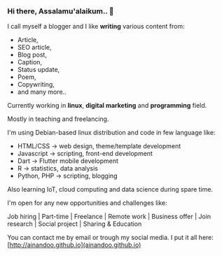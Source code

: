 ### Hi there, Assalamu'alaikum.. 👋

I call myself a blogger and I like **writing** various content from:

- Article,
- SEO article,
- Blog post, 
- Caption, 
- Status update,
- Poem,
- Copywriting,
- and many more..

Currently working in **linux**, **digital marketing** and **programming** field.

Mostly in teaching and freelancing.

I'm using Debian-based linux distribution and code in few language like:

- HTML/CSS -> web design, theme/template development
- Javascript -> scripting, front-end development
- Dart -> Flutter mobile development
- R -> statistics, data analysis
- Python, PHP -> scripting, blogging

Also learning IoT, cloud computing and data science during spare time.

I'm open for any new opportunities and challenges like:

Job hiring | Part-time | Freelance | Remote work | Business offer | Join research | Social project | Sharing & Education

You can contact me by email or trough my social media. 
I put it all here: [http://ainandoo.github.io](ainandoo.github.io)

<!--
**ainandoo/ainandoo** is a ✨ _special_ ✨ repository because its `README.md` (this file) appears on your GitHub profile.

Here are some ideas to get you started:

- 🔭 I’m currently working on ...
- 🌱 I’m currently learning ...
- 👯 I’m looking to collaborate on ...
- 🤔 I’m looking for help with ...
- 💬 Ask me about ...
- 📫 How to reach me: ...
- 😄 Pronouns: ...
- ⚡ Fun fact: ...
-->
